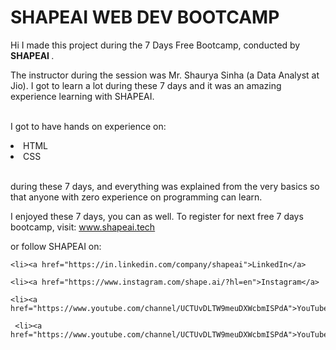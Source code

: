# SHAPEAI WEB DEV BOOTCAMP

Hi I made this project during the 7 Days Free Bootcamp, conducted by <b> SHAPEAI </b>.

The instructor during the session was Mr. Shaurya Sinha (a Data Analyst at Jio). I got to learn a lot during these 7 days and it was an amazing experience learning with SHAPEAI.

<br>I got to have hands on experience on:

<li>HTML

<li>CSS

<br>during these 7 days, and everything was explained from the very basics so that anyone with zero experience on programming can learn.

I enjoyed these 7 days, you can as well. To register for next free 7 days bootcamp, visit: www.shapeai.tech
  
or follow SHAPEAI on:
  
    <li><a href="https://in.linkedin.com/company/shapeai">LinkedIn</a>  
      
    <li><a href="https://www.instagram.com/shape.ai/?hl=en">Instagram</a>
       
    <li><a href="https://www.youtube.com/channel/UCTUvDLTW9meuDXWcbmISPdA">YouTube</a>
      
     <li><a href="https://www.youtube.com/channel/UCTUvDLTW9meuDXWcbmISPdA">YouTube</a> 




  


